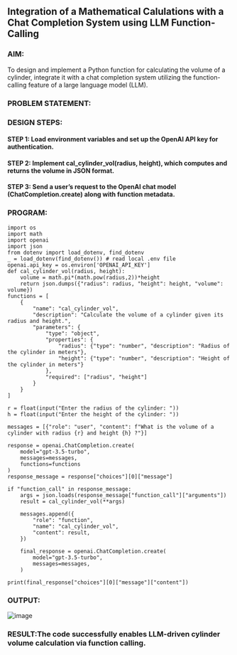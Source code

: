 ## Integration of a Mathematical Calulations with a Chat Completion System using LLM Function-Calling

### AIM:
To design and implement a Python function for calculating the volume of a cylinder, integrate it with a chat completion system utilizing the function-calling feature of a large language model (LLM).

### PROBLEM STATEMENT:

### DESIGN STEPS:

#### STEP 1: Load environment variables and set up the OpenAI API key for authentication.

#### STEP 2: Implement cal_cylinder_vol(radius, height), which computes and returns the volume in JSON format.

#### STEP 3: Send a user’s request to the OpenAI chat model (ChatCompletion.create) along with function metadata.

### PROGRAM:
~~~
import os
import math
import openai
import json
from dotenv import load_dotenv, find_dotenv
_ = load_dotenv(find_dotenv()) # read local .env file
openai.api_key = os.environ['OPENAI_API_KEY']
def cal_cylinder_vol(radius, height):
    volume = math.pi*(math.pow(radius,2))*height
    return json.dumps({"radius": radius, "height": height, "volume": volume})
functions = [
    {
        "name": "cal_cylinder_vol",
        "description": "Calculate the volume of a cylinder given its radius and height.",
        "parameters": {
            "type": "object",
            "properties": {
                "radius": {"type": "number", "description": "Radius of the cylinder in meters"},
                "height": {"type": "number", "description": "Height of the cylinder in meters"}
            },
            "required": ["radius", "height"]
        }
    }
]
    
r = float(input("Enter the radius of the cylinder: "))
h = float(input("Enter the height of the cylinder: "))

messages = [{"role": "user", "content": f"What is the volume of a cylinder with radius {r} and height {h} ?"}]

response = openai.ChatCompletion.create(
    model="gpt-3.5-turbo",
    messages=messages,
    functions=functions
)
response_message = response["choices"][0]["message"]

if "function_call" in response_message:
    args = json.loads(response_message["function_call"]["arguments"])
    result = cal_cylinder_vol(**args)  

    messages.append({
        "role": "function",
        "name": "cal_cylinder_vol",
        "content": result,
    })

    final_response = openai.ChatCompletion.create(
        model="gpt-3.5-turbo",
        messages=messages,
    )

print(final_response["choices"][0]["message"]["content"])
~~~
### OUTPUT:
![image](https://github.com/user-attachments/assets/bdd3584b-7f1e-45ae-b6b2-fe19e2ab2c26)

### RESULT:The code successfully enables LLM-driven cylinder volume calculation via function calling.
